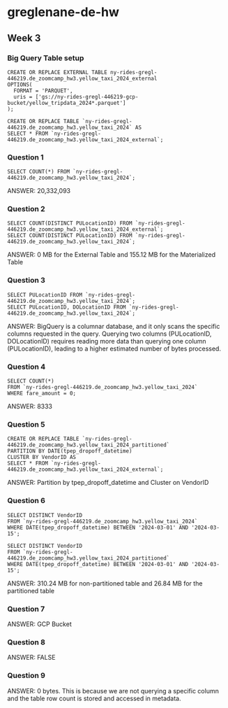 # greglenane-de-hw

## Week 3
### Big Query Table setup
```
CREATE OR REPLACE EXTERNAL TABLE ny-rides-gregl-446219.de_zoomcamp_hw3.yellow_taxi_2024_external
OPTIONS(
  FORMAT = 'PARQUET',
  uris = ['gs://ny-rides-gregl-446219-gcp-bucket/yellow_tripdata_2024*.parquet']
);

CREATE OR REPLACE TABLE `ny-rides-gregl-446219.de_zoomcamp_hw3.yellow_taxi_2024` AS 
SELECT * FROM `ny-rides-gregl-446219.de_zoomcamp_hw3.yellow_taxi_2024_external`;
```

### Question 1
```
SELECT COUNT(*) FROM `ny-rides-gregl-446219.de_zoomcamp_hw3.yellow_taxi_2024`;
```
ANSWER: 20,332,093

### Question 2
```
SELECT COUNT(DISTINCT PULocationID) FROM `ny-rides-gregl-446219.de_zoomcamp_hw3.yellow_taxi_2024_external`;
SELECT COUNT(DISTINCT PULocationID) FROM `ny-rides-gregl-446219.de_zoomcamp_hw3.yellow_taxi_2024`;
```
ANSWER: 0 MB for the External Table and 155.12 MB for the Materialized Table

### Question 3
```
SELECT PULocationID FROM `ny-rides-gregl-446219.de_zoomcamp_hw3.yellow_taxi_2024`;
SELECT PULocationID, DOLocationID FROM `ny-rides-gregl-446219.de_zoomcamp_hw3.yellow_taxi_2024`;
```
ANSWER: BigQuery is a columnar database, and it only scans the specific columns requested in the query. Querying two columns (PULocationID, DOLocationID) requires reading more data than querying one column (PULocationID), leading to a higher estimated number of bytes processed.

### Question 4
```
SELECT COUNT(*)
FROM `ny-rides-gregl-446219.de_zoomcamp_hw3.yellow_taxi_2024`
WHERE fare_amount = 0;
```
ANSWER: 8333

### Question 5
```
CREATE OR REPLACE TABLE `ny-rides-gregl-446219.de_zoomcamp_hw3.yellow_taxi_2024_partitioned`
PARTITION BY DATE(tpep_dropoff_datetime)
CLUSTER BY VendorID AS
SELECT * FROM `ny-rides-gregl-446219.de_zoomcamp_hw3.yellow_taxi_2024_external`;
```
ANSWER: Partition by tpep_dropoff_datetime and Cluster on VendorID

### Question 6
```
SELECT DISTINCT VendorID 
FROM `ny-rides-gregl-446219.de_zoomcamp_hw3.yellow_taxi_2024`
WHERE DATE(tpep_dropoff_datetime) BETWEEN '2024-03-01' AND '2024-03-15';

SELECT DISTINCT VendorID 
FROM `ny-rides-gregl-446219.de_zoomcamp_hw3.yellow_taxi_2024_partitioned`
WHERE DATE(tpep_dropoff_datetime) BETWEEN '2024-03-01' AND '2024-03-15';
```
ANSWER: 310.24 MB for non-partitioned table and 26.84 MB for the partitioned table

### Question 7
ANSWER: GCP Bucket

### Question 8
ANSWER: FALSE

### Question 9
ANSWER: 0 bytes. This is because we are not querying a specific column and the table row count is stored and accessed in metadata.